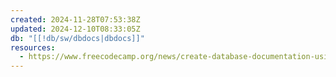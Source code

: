```yaml
---
created: 2024-11-28T07:53:38Z
updated: 2024-12-10T08:33:05Z
db: "[[!db/sw/dbdocs|dbdocs]]"
resources:
  - https://www.freecodecamp.org/news/create-database-documentation-using-dbdocs-with-dbml/
---
```

